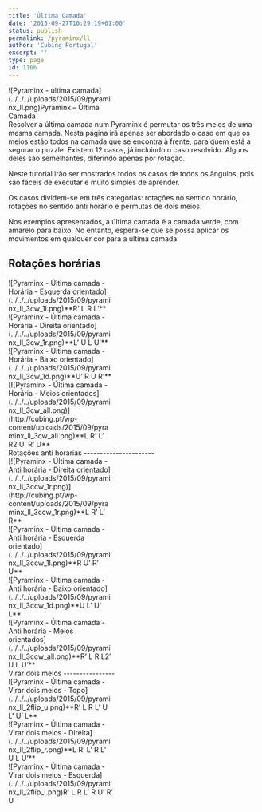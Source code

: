```yaml
---
title: 'Última Camada'
date: '2015-09-27T10:29:19+01:00'
status: publish
permalink: /pyraminx/ll
author: 'Cubing Portugal'
excerpt: ''
type: page
id: 1166
---
```

<div class="wp-caption alignright" id="attachment_1172" style="width: 210px">![Pyraminx - última camada](../../../uploads/2015/09/pyraminx_ll.png)Pyraminx – Última Camada

</div>Resolver a última camada num Pyraminx é permutar os três meios de uma mesma camada. Nesta página irá apenas ser abordado o caso em que os meios estão todos na camada que se encontra à frente, para quem está a segurar o puzzle. Existem 12 casos, já incluindo o caso resolvido. Alguns deles são semelhantes, diferindo apenas por rotação.

Neste tutorial irão ser mostrados todos os casos de todos os ângulos, pois são fáceis de executar e muito simples de aprender.

Os casos dividem-se em três categorias: rotações no sentido horário, rotações no sentido anti horário e permutas de dois meios.

Nos exemplos apresentados, a última camada é a camada verde, com amarelo para baixo. No entanto, espera-se que se possa aplicar os movimentos em qualquer cor para a última camada.

Rotações horárias
-----------------

<div class="wrc-column-grid wrc-column-grid-4"><div class="wrc-column wrc-column-width-1 wrc-column-start"><div class="wp-caption aligncenter" id="attachment_1183" style="width: 210px">![Pyraminx - Última camada - Horária - Esquerda orientado](../../../uploads/2015/09/pyraminx_ll_3cw_1l.png)**R’ L R L’**

</div></div><div class="wrc-column wrc-column-width-1"><div class="wp-caption aligncenter" id="attachment_1182" style="width: 210px">![Pyraminx - Última camada - Horária - Direita orientado](../../../uploads/2015/09/pyraminx_ll_3cw_1r.png)**L’ U L U’**

</div></div><div class="wrc-column wrc-column-width-1"><div class="wp-caption aligncenter" id="attachment_1184" style="width: 210px">![Pyraminx - Última camada - Horária - Baixo orientado](../../../uploads/2015/09/pyraminx_ll_3cw_1d.png)**U’ R U R’**

</div></div><div class="wrc-column wrc-column-width-1 wrc-column-end"><div class="wp-caption aligncenter" id="attachment_1181" style="width: 210px">[![Pyraminx - Última camada - Horária - Meios orientados](../../../uploads/2015/09/pyraminx_ll_3cw_all.png)](http://cubing.pt/wp-content/uploads/2015/09/pyraminx_ll_3cw_all.png)**L R’ L’ R2 U’ R’ U**

</div></div></div>Rotações anti horárias
----------------------

<div class="wrc-column-grid wrc-column-grid-4"><div class="wrc-column wrc-column-width-1 wrc-column-start"><div class="wp-caption aligncenter" id="attachment_1180" style="width: 210px">[![Pyraminx - Última camada - Anti horária - Direita orientado](../../../uploads/2015/09/pyraminx_ll_3ccw_1r.png)](http://cubing.pt/wp-content/uploads/2015/09/pyraminx_ll_3ccw_1r.png)**L R’ L’ R**

</div></div><div class="wrc-column wrc-column-width-1"><div class="wp-caption aligncenter" id="attachment_1178" style="width: 210px">![Pyraminx - Última camada - Anti horária - Esquerda orientado](../../../uploads/2015/09/pyraminx_ll_3ccw_1l.png)**R U’ R’ U**

</div></div><div class="wrc-column wrc-column-width-1"><div class="wp-caption aligncenter" id="attachment_1179" style="width: 210px">![Pyraminx - Última camada - Anti horária - Baixo orientado](../../../uploads/2015/09/pyraminx_ll_3ccw_1d.png)**U L’ U’ L**

</div></div><div class="wrc-column wrc-column-width-1 wrc-column-end"><div class="wp-caption aligncenter" id="attachment_1177" style="width: 210px">![Pyraminx - Última camada - Anti horária - Meios orientados](../../../uploads/2015/09/pyraminx_ll_3ccw_all.png)**R’ L R L2′ U L U’**

</div></div></div>Virar dois meios
----------------

<div class="wrc-column-grid wrc-column-grid-4"><div class="wrc-column wrc-column-width-1 wrc-column-start"><div class="wp-caption aligncenter" id="attachment_1176" style="width: 210px">![Pyraminx - Última camada - Virar dois meios - Topo](../../../uploads/2015/09/pyraminx_ll_2flip_u.png)**R’ L R L’ U L’ U’ L**

</div></div><div class="wrc-column wrc-column-width-1"><div class="wp-caption aligncenter" id="attachment_1174" style="width: 210px">![Pyraminx - Última camada - Virar dois meios - Direita](../../../uploads/2015/09/pyraminx_ll_2flip_r.png)**L R’ L’ R L’ U L U’**

</div></div><div class="wrc-column wrc-column-width-1"><div class="wp-caption aligncenter" id="attachment_1175" style="width: 210px">![Pyraminx - Última camada - Virar dois meios - Esquerda](../../../uploads/2015/09/pyraminx_ll_2flip_l.png)R’ L R L’ R U’ R’ U

</div></div><div class="wrc-column wrc-column-width-1 wrc-column-end"></div></div>